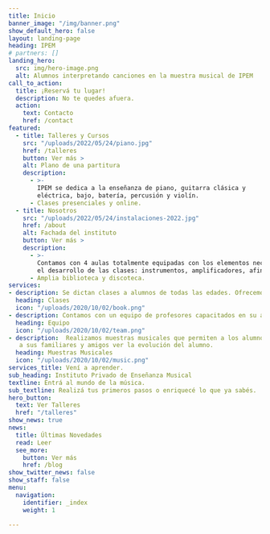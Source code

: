 ```yaml
---
title: Inicio
banner_image: "/img/banner.png"
show_default_hero: false
layout: landing-page
heading: IPEM
# partners: []
landing_hero:
  src: img/hero-image.png
  alt: Alumnos interpretando canciones en la muestra musical de IPEM
call_to_action:
  title: ¡Reservá tu lugar!
  description: No te quedes afuera.
  action:
    text: Contacto
    href: /contact
featured:
  - title: Talleres y Cursos
    src: "/uploads/2022/05/24/piano.jpg"
    href: /talleres
    button: Ver más >
    alt: Plano de una partitura
    description:
      - >-
        IPEM se dedica a la enseñanza de piano, guitarra clásica y
        eléctrica, bajo, batería, percusión y violín.
      - Clases presenciales y online.
  - title: Nosotros
    src: "/uploads/2022/05/24/instalaciones-2022.jpg"
    href: /about
    alt: Fachada del instituto
    button: Ver más >
    description:
      - >-
        Contamos con 4 aulas totalmente equipadas con los elementos necesarios para
        el desarrollo de las clases: instrumentos, amplificadores, afinadores, cables, atriles, reproductores de audio, etc.
      - Amplia biblioteca y discoteca.
services:
- description: Se dictan clases a alumnos de todas las edades. Ofrecemos amplios horarios para mayor comodidad de nuestros alumnos.
  heading: Clases
  icon: "/uploads/2020/10/02/book.png"
- description: Contamos con un equipo de profesores capacitados en su área.
  heading: Equipo
  icon: "/uploads/2020/10/02/team.png"
- description:  Realizamos muestras musicales que permiten a los alumnos vivir la experiencia de tocar en un escenario y
   a sus familiares y amigos ver la evolución del alumno.
  heading: Muestras Musicales
  icon: "/uploads/2020/10/02/music.png"
services_title: Vení a aprender.
sub_heading: Instituto Privado de Enseñanza Musical
textline: Entrá al mundo de la música.
sub_textline: Realizá tus primeros pasos o enriquecé lo que ya sabés.
hero_button:
  text: Ver Talleres
  href: "/talleres"
show_news: true
news:
  title: Últimas Novedades
  read: Leer
  see_more:
    button: Ver más
    href: /blog
show_twitter_news: false
show_staff: false
menu:
  navigation:
    identifier: _index
    weight: 1

---
```

